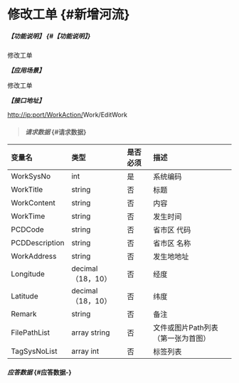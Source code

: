 # 修改工单 {#新增河流}

##### _【功能说明】_ {#【功能说明】}

修改工单

_**【应用场景】**_

修改工单

_**【接口地址】**_

[http://ip:port/WorkAction/](http://ip:port/HMAction/River/AddRiver)Work/EditWork

> #### _请求数据_ {#请求数据}

| 变量名 | 类型 | 是否必须 | 描述 |
| :--- | :--- | :--- | :--- |
| WorkSysNo | int | 是 | 系统编码 |
| WorkTitle | string | 否 | 标题 |
| WorkContent | string | 否 | 内容 |
| WorkTime | string | 否 | 发生时间 |
| PCDCode | string | 否 | 省市区 代码 |
| PCDDescription | string | 否 | 省市区 名称 |
| WorkAddress | string | 否 | 发生地地址 |
| Longitude | decimal（18，10） | 否 | 经度 |
| Latitude | decimal（18，10） | 否 | 纬度 |
| Remark | string | 否 | 备注 |
| FilePathList | array string | 否 | 文件或图片Path列表（第一张为首图） |
| TagSysNoList | array int | 否 | 标签列表 |

#### _应答数据_ {#应答数据-}



